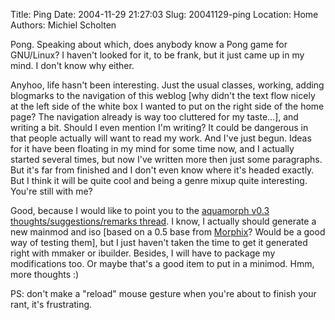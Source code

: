 Title: Ping
Date: 2004-11-29 21:27:03
Slug: 20041129-ping
Location: Home
Authors: Michiel Scholten

<p>Pong. Speaking about which, does anybody know a Pong game for GNU/Linux? I haven't looked for it, to be frank, but it just came up in my mind. I don't know why either.</p> 

<p>Anyhoo, life hasn't been interesting. Just the usual classes, working, adding blogmarks to the navigation of this weblog [why didn't the text flow nicely at the left side of the white box I wanted to put on the right side of the home page? The navigation already is way too cluttered for my taste...], and writing a bit. Should I even mention I'm writing? It could be dangerous in that people actually will want to read my work. And I've just begun. Ideas for it have been floating in my mind for some time now, and I actually started several times, but now I've written more then just some paragraphs. But it's far from finished and I don't even know where it's headed exactly. But I think it will be quite cool and being a genre mixup quite interesting. You're still with me?</p>

<p>Good, because I would like to point you to the <a href="http://aquariusoft.org/forum/viewtopic.php?id=2">aquamorph v0.3 thoughts/suggestions/remarks thread</a>. I know, I actually should generate a new mainmod and iso [based on a 0.5 base from <a href="http://www.morphix.org/">Morphix</a>? Would be a good way of testing them], but I just haven't taken the time to get it generated right with mmaker or ibuilder. Besides, I will have to package my modifications too. Or maybe that's a good item to put in a minimod. Hmm, more thoughts :)</p>

<p>PS: don't make a "reload" mouse gesture when you're about to finish your rant, it's frustrating.</p>
